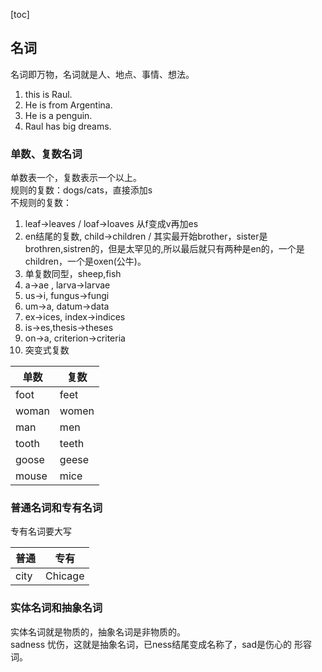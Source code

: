 [toc]
## 名词
名词即万物，名词就是人、地点、事情、想法。  
1. this is Raul.
2. He is from Argentina.
3. He is a penguin.
4. Raul has big dreams.  

### 单数、复数名词
单数表一个，复数表示一个以上。  
规则的复数：dogs/cats，直接添加s  
不规则的复数：  
1. leaf->leaves / loaf->loaves 从f变成v再加es
2. en结尾的复数, child->children / 其实最开始brother，sister是brothren,sistren的，但是太罕见的,所以最后就只有两种是en的，一个是children，一个是oxen(公牛)。
3. 单复数同型，sheep,fish  
4. a->ae , larva->larvae  
5. us->i, fungus->fungi  
6. um->a, datum->data
7. ex->ices, index->indices
8. is->es,thesis->theses
9. on->a, criterion->criteria
10. 突变式复数  
    
| 单数  | 复数  |
| --- | --- |
| foot  |  feet |
| woman  |  women |
| man  |  men |
| tooth  |  teeth |
| goose  |  geese |
| mouse  |  mice |

### 普通名词和专有名词  
专有名词要大写  

| 普通  | 专有  |
| --- | --- |
| city  |  Chicage |

### 实体名词和抽象名词
实体名词就是物质的，抽象名词是非物质的。  
sadness 忧伤，这就是抽象名词，已ness结尾变成名称了，sad是伤心的 形容词。